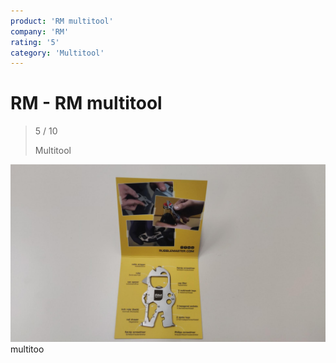 ```yaml
---
product: 'RM multitool'
company: 'RM'
rating: '5'
category: 'Multitool'
---
```


# RM - RM multitool
>
> 5 / 10
>
> Multitool

![RM multitool](assets\rm-rm-multitool-c2716df5-7a2f-43fe-b2d7-65cd89c09e84.jpg)
multitoo
